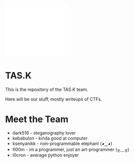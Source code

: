 <br/>

<img src="assets/images/logo.svg" alt="TAS.K Logo" width="200"/>

# TAS.K
  This is the repository of the TAS.K team.  

  Here will be our stuff, mostly writeups of CTFs.

# Meet the Team
  - dark516 - steganography lover
  - kebabulon - kinda good at computer
  - ksenyanikk - non-programmable elephant (◕‿◕)
  - fi00m - im a programmer, just an art-programmer (╥﹏╥)
  - l0cron - average python enjoyer
